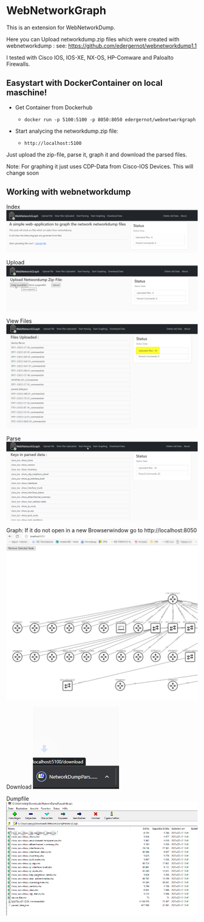 # WebNetworkGraph
This is an extension for WebNetworkDump.

Here you can Upload networkdump.zip files which were created with webnetworkdump : see: https://github.com/edergernot/webnetworkdump1.1 

I tested with Cisco IOS, IOS-XE, NX-OS, HP-Comware and Paloalto Firewalls.

## Easystart with DockerContainer on local maschine!

- Get Container from Dockerhub
  - ```docker run -p 5100:5100 -p 8050:8050 edergernot/webnetworkgraph```

- Start analycing the networkdump.zip file: 
  - ```http://localhost:5100```

Just upload the zip-file, parse it, graph it and download the parsed files.

Note: For graphing it just uses CDP-Data from Cisco-IOS Devices. This will change soon


## Working with webnetworkdump

Index
![Index](images/Index.png)

Upload
![Upload](images/Upload.png)

View Files
![View Files](images/ViewFiles.png)

Parse
![Device View](images/Parse.png)

Graph: If it do not open in a new Browserwindow go to http://localhost:8050
![Graph](images/Graph.png)

Download
![Download](images/download.png)

Dumpfile
![Dumpfile](images/Filecontext.png)